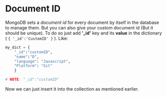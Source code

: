 # Document ID

MongoDB sets a _document id_ for every document by itself in the database to manage them. But you can also give your custom document id (But it should be unique). To do so just add **'_id'** key and its **value** in the dictionary ( `{ '_id':'CustomID' }` ). Like:

```python
my_dict = {
    "_id":"customID",
    "name":"D", 
    "language": "Javascript", 
    "Platform": "Git"
    }

# NOTE: "_id":"customID"
```

Now we can just insert it into the collection as mentioned earlier.
